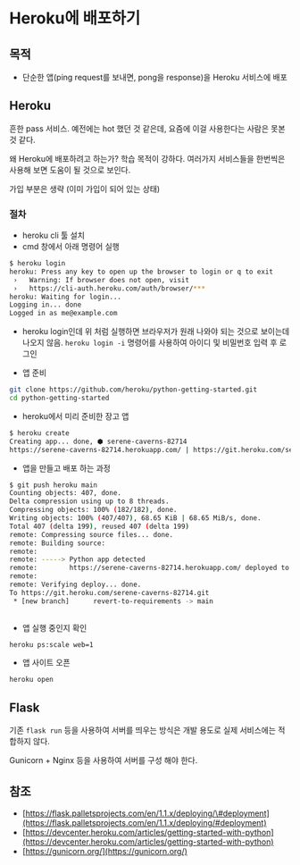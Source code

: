 # Heroku에 배포하기

## 목적

* 단순한 앱\(ping request를 보내면, pong을 response\)을 Heroku 서비스에 배포

## Heroku

흔한 pass 서비스. 예전에는 hot 했던 것 같은데, 요즘에 이걸 사용한다는 사람은 못본것 같다.

왜 Heroku에 배포하려고 하는가? 학습 목적이 강하다. 여러가지 서비스들을 한번씩은 사용해 보면 도움이 될 것으로 보인다.

가입 부분은 생략 \(이미 가입이 되어 있는 상태\)

### 절차

* heroku cli 툴 설치
* cmd 창에서 아래 명령어 실행

```bash
$ heroku login
heroku: Press any key to open up the browser to login or q to exit
 ›   Warning: If browser does not open, visit
 ›   https://cli-auth.heroku.com/auth/browser/***
heroku: Waiting for login...
Logging in... done
Logged in as me@example.com
```

* heroku login인데 위 처럼 실행하면 브라우저가 원래 나와야 되는 것으로 보이는데 나오지 않음. `heroku login -i` 명령어를 사용하여 아이디 및 비밀번호 입력 후 로그인



* 앱 준비

```bash
git clone https://github.com/heroku/python-getting-started.git
cd python-getting-started
```

* heroku에서 미리 준비한 장고 앱

```bash
$ heroku create
Creating app... done, ⬢ serene-caverns-82714
https://serene-caverns-82714.herokuapp.com/ | https://git.heroku.com/serene-caverns-82714.git
```

* 앱을 만들고 배포 하는 과정

```bash
$ git push heroku main
Counting objects: 407, done.
Delta compression using up to 8 threads.
Compressing objects: 100% (182/182), done.
Writing objects: 100% (407/407), 68.65 KiB | 68.65 MiB/s, done.
Total 407 (delta 199), reused 407 (delta 199)
remote: Compressing source files... done.
remote: Building source:
remote:
remote: -----> Python app detected
remote:        https://serene-caverns-82714.herokuapp.com/ deployed to Heroku
remote:
remote: Verifying deploy... done.
To https://git.heroku.com/serene-caverns-82714.git
 * [new branch]      revert-to-requirements -> main
 
```

* 앱 실행 중인지 확인

```bash
heroku ps:scale web=1
```

* 앱 사이트 오픈

```bash
heroku open
```

## Flask

기존 `flask run` 등을 사용하여 서버를 띄우는 방식은 개발 용도로 실제 서비스에는 적합하지 않다.

Gunicorn + Nginx 등을 사용하여 서버를 구성 해야 한다.





## 참조

* [https://flask.palletsprojects.com/en/1.1.x/deploying/\#deployment](https://flask.palletsprojects.com/en/1.1.x/deploying/#deployment)
* [https://devcenter.heroku.com/articles/getting-started-with-python](https://devcenter.heroku.com/articles/getting-started-with-python)
* [https://gunicorn.org/](https://gunicorn.org/) 

